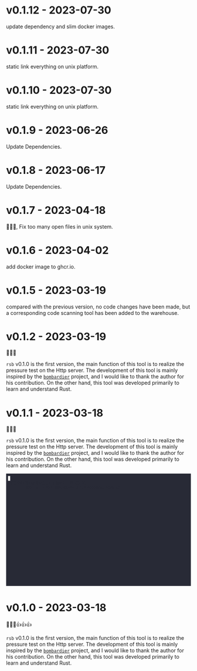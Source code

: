 # v0.1.12 - 2023-07-30

update dependency and slim docker images.

# v0.1.11 - 2023-07-30

static link everything on unix platform.

# v0.1.10 - 2023-07-30

static link everything on unix platform.

# v0.1.9 - 2023-06-26

Update Dependencies.

# v0.1.8 - 2023-06-17

Update Dependencies.

# v0.1.7 - 2023-04-18

:wave::wave::wave:, Fix too many open files in unix system. 

# v0.1.6 - 2023-04-02

add docker image to ghcr.io.

# v0.1.5 - 2023-03-19

compared with the previous version, no code changes have been made, but a corresponding code scanning tool has been added to the warehouse.

# v0.1.2 - 2023-03-19

:wave::wave::wave:

`rsb` v0.1.0 is the first version, the main function of this tool is to realize the pressure test on the Http server. The development of this tool is mainly inspired by the [`bombardier`](https://github.com/codesenberg/bombardier) project, and I would like to thank the author for his contribution. On the other hand, this tool was developed primarily to learn and understand Rust.

# v0.1.1 - 2023-03-18

:wave::wave::wave:

`rsb` v0.1.0 is the first version, the main function of this tool is to realize the pressure test on the Http server. The development of this tool is mainly inspired by the [`bombardier`](https://github.com/codesenberg/bombardier) project, and I would like to thank the author for his contribution. On the other hand, this tool was developed primarily to learn and understand Rust.

![rsb-basic](resources/assets/basic.gif)

# v0.1.0 - 2023-03-18

:wave::wave::wave::thumbsup::thumbsup::thumbsup:

`rsb` v0.1.0 is the first version, the main function of this tool is to realize the pressure test on the Http server. The development of this tool is mainly inspired by the [`bombardier`](https://github.com/codesenberg/bombardier) project, and I would like to thank the author for his contribution. On the other hand, this tool was developed primarily to learn and understand Rust.

